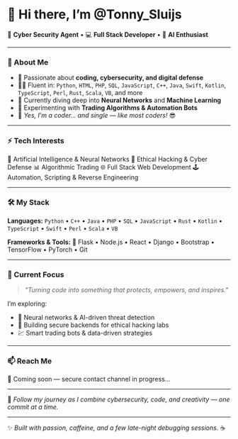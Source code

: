 # 👋 Hi there, I’m **@Tonny_Sluijs**

🚀 **Cyber Security Agent** • 💻 **Full Stack Developer** • 🧠 **AI Enthusiast**

---

### 🧩 About Me

* 👀 Passionate about **coding, cybersecurity, and digital defense**
* 🧑‍💻 Fluent in: `Python`, `HTML`, `PHP`, `SQL`, `JavaScript`, `C++`, `Java`, `Swift`, `Kotlin`, `TypeScript`, `Perl`, `Rust`, `Scala`, `VB`, and more
* 🧠 Currently diving deep into **Neural Networks** and **Machine Learning**
* 🤖 Experimenting with **Trading Algorithms & Automation Bots**
* 💞️ *Yes, I’m a coder... and single — like most coders!* 😎

---

### ⚡ Tech Interests

🧬 Artificial Intelligence & Neural Networks
🔐 Ethical Hacking & Cyber Defense
📊 Algorithmic Trading
🌐 Full Stack Web Development
🕹️ Automation, Scripting & Reverse Engineering

---

### 🛠️ My Stack

**Languages:**
`Python` • `C++` • `Java` • `PHP` • `SQL` • `JavaScript` • `Rust` • `Kotlin` • `TypeScript` • `Swift` • `Perl` • `Scala` • `VB`

**Frameworks & Tools:**
🧱 Flask • Node.js • React • Django • Bootstrap • TensorFlow • PyTorch • Git

---

### 🎯 Current Focus

> *"Turning code into something that protects, empowers, and inspires."*

I’m exploring:

* 🧠 Neural networks & AI-driven threat detection
* 🔐 Building secure backends for ethical hacking labs
* 💹 Smart trading bots & data-driven strategies

---

### 📫 Reach Me

🚧 Coming soon — secure contact channel in progress...

---

💬 *Follow my journey as I combine cybersecurity, code, and creativity — one commit at a time.*

---

✨ *Built with passion, caffeine, and a few late-night debugging sessions.* ☕
